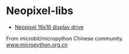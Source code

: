 # Neopixel-libs


* [Neopixel 16x16 display drive](neo_16x16)

From microbit/micropython Chinese community.  
www.micropython.org.cn
